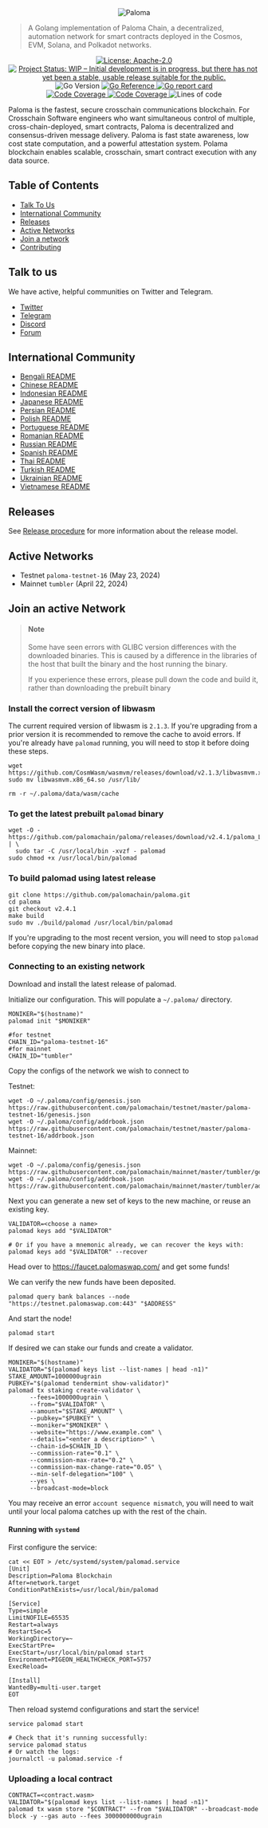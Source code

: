 <div align="center">
    <img alt="Paloma" src="https://github.com/palomachain/paloma/blob/master/assets/Paloma_black.png" />
</div>

> A Golang implementation of Paloma Chain, a decentralized, automation network for smart contracts
> deployed in the Cosmos, EVM, Solana, and Polkadot networks.

<div align="center">
  <a href="https://github.com/palomachain/paloma/blob/master/LICENSE">
    <img alt="License: Apache-2.0" src="https://img.shields.io/github/license/palomachain/paloma.svg" />
  </a>
  <a href="https://www.repostatus.org/#wip">
    <img alt="Project Status: WIP – Initial development is in progress, but there has not yet been a stable, usable release suitable for the public." src="https://img.shields.io/badge/repo%20status-WIP-yellow.svg?style=flat-square" />
  </a>
  <img alt="Go Version" src="https://img.shields.io/github/go-mod/go-version/palomachain/paloma?logo=paloma" />
  <a href="https://pkg.go.dev/github.com/palomachain/paloma">
    <img src="https://pkg.go.dev/badge/github.com/palomachain/paloma.svg" alt="Go Reference">
  </a>
  <a href="https://goreportcard.com/report/github.com/palomachain/paloma">
    <img alt="Go report card" src="https://goreportcard.com/badge/github.com/palomachain/paloma" />
  </a>
</div>
<div align="center">
  <a href="https://github.com/palomachain/paloma/actions/workflows/ci-test.yml">
    <img alt="Code Coverage" src="https://github.com/palomachain/paloma/actions/workflows/ci-test.yml/badge.svg" />
  </a>
  <a href="https://github.com/palomachain/paloma/actions/workflows/release.yml">
    <img alt="Code Coverage" src="https://github.com/palomachain/paloma/actions/workflows/release.yml/badge.svg" />
  </a>
  <img alt="Lines of code" src="https://img.shields.io/tokei/lines/github/palomachain/paloma" />
</div>

Paloma is the fastest, secure crosschain communications blockchain. For Crosschain Software engineers who want simultaneous control of multiple, cross-chain-deployed, smart contracts, Paloma is decentralized and consensus-driven message delivery. Paloma is fast state awareness, low cost state computation, and a powerful attestation system. Polama blockchain enables scalable, crosschain, smart contract execution with any data source.

## Table of Contents

- [Talk To Us](#talk-to-us)
- [International Community](#international-community)
- [Releases](#releases)
- [Active Networks](#active-networks)
- [Join a network](#join-an-active-network)
- [Contributing](CONTRIBUTING.md)

## Talk to us

We have active, helpful communities on Twitter and Telegram.

- [Twitter](https://twitter.com/paloma_chain)
- [Telegram](https://t.me/palomachain)
- [Discord](https://discord.gg/HtUvgxvh5N)
- [Forum](https://forum.palomachain.com/)

## International Community

- [Bengali README](docs/Welcome-Bengali.md)
- [Chinese README](docs/Welcome-Chinese.md)
- [Indonesian README](docs/Welcome-Indonesian.md)
- [Japanese README](docs/Welcome-Japanese.md)
- [Persian README](docs/Welcome-Persian.md)
- [Polish README](docs/Welcome-Polish.md)
- [Portuguese README](docs/Welcome-Portuguese.md)
- [Romanian README](docs/Welcome-Romanian.md)
- [Russian README](docs/Welcome-Russian.md)
- [Spanish README](docs/Welcome-Spanish.md)
- [Thai README](docs/Welcome-Thai.md)
- [Turkish README](docs/Welcome-Turkish.md)
- [Ukrainian README](docs/Welcome-Ukrainian.md)
- [Vietnamese README](docs/Welcome-Vietnamese.md)

## Releases

See [Release procedure](CONTRIBUTING.md#release-procedure) for more information about the release model.

## Active Networks

- Testnet `paloma-testnet-16` (May 23, 2024)
- Mainnet `tumbler` (April 22, 2024)

## Join an active Network

> #### Note
>
> Some have seen errors with GLIBC version differences with the downloaded binaries. This is caused by a difference in the libraries of the host that built the binary and the host running the binary.
>
> If you experience these errors, please pull down the code and build it, rather than downloading the prebuilt binary

### Install the correct version of libwasm

The current required version of libwasm is `2.1.3`. If you're upgrading from a prior version it is recommended to remove the cache to avoid errors. If you're already have `palomad` running, you will need to stop it before doing these steps.

```
wget https://github.com/CosmWasm/wasmvm/releases/download/v2.1.3/libwasmvm.x86_64.so
sudo mv libwasmvm.x86_64.so /usr/lib/

rm -r ~/.paloma/data/wasm/cache
```

### To get the latest prebuilt `palomad` binary

```shell
wget -O - https://github.com/palomachain/paloma/releases/download/v2.4.1/paloma_Linux_x86_64.tar.gz  | \
  sudo tar -C /usr/local/bin -xvzf - palomad
sudo chmod +x /usr/local/bin/palomad
```

### To build palomad using latest release

```shell
git clone https://github.com/palomachain/paloma.git
cd paloma
git checkout v2.4.1
make build
sudo mv ./build/palomad /usr/local/bin/palomad
```

If you're upgrading to the most recent version, you will need to stop `palomad` before copying the new binary into place.

### Connecting to an existing network

Download and install the latest release of palomad.

Initialize our configuration. This will populate a `~/.paloma/` directory.

```shell
MONIKER="$(hostname)"
palomad init "$MONIKER"

#for testnet
CHAIN_ID="paloma-testnet-16" 
#for mainnet
CHAIN_ID="tumbler" 

```

Copy the configs of the network we wish to connect to

Testnet:

```shell
wget -O ~/.paloma/config/genesis.json https://raw.githubusercontent.com/palomachain/testnet/master/paloma-testnet-16/genesis.json
wget -O ~/.paloma/config/addrbook.json https://raw.githubusercontent.com/palomachain/testnet/master/paloma-testnet-16/addrbook.json
```

Mainnet:

```shell
wget -O ~/.paloma/config/genesis.json https://raw.githubusercontent.com/palomachain/mainnet/master/tumbler/genesis.json
wget -O ~/.paloma/config/addrbook.json https://raw.githubusercontent.com/palomachain/mainnet/master/tumbler/addrbook.json
```

Next you can generate a new set of keys to the new machine, or reuse an existing key.

```shell
VALIDATOR=<choose a name>
palomad keys add "$VALIDATOR"

# Or if you have a mnemonic already, we can recover the keys with:
palomad keys add "$VALIDATOR" --recover
```

Head over to <https://faucet.palomaswap.com/> and get some funds!

We can verify the new funds have been deposited.

```shell
palomad query bank balances --node "https://testnet.palomaswap.com:443" "$ADDRESS"
```

And start the node!

```shell
palomad start
```

If desired we can stake our funds and create a validator.

```shell
MONIKER="$(hostname)"
VALIDATOR="$(palomad keys list --list-names | head -n1)"
STAKE_AMOUNT=1000000ugrain
PUBKEY="$(palomad tendermint show-validator)"
palomad tx staking create-validator \
      --fees=1000000ugrain \
      --from="$VALIDATOR" \
      --amount="$STAKE_AMOUNT" \
      --pubkey="$PUBKEY" \
      --moniker="$MONIKER" \
      --website="https://www.example.com" \
      --details="<enter a description>" \
      --chain-id=$CHAIN_ID \
      --commission-rate="0.1" \
      --commission-max-rate="0.2" \
      --commission-max-change-rate="0.05" \
      --min-self-delegation="100" \
      --yes \
      --broadcast-mode=block
```

You may receive an error `account sequence mismatch`, you will need to wait until your local paloma
catches up with the rest of the chain.

#### Running with `systemd`

First configure the service:

```shell
cat << EOT > /etc/systemd/system/palomad.service
[Unit]
Description=Paloma Blockchain
After=network.target
ConditionPathExists=/usr/local/bin/palomad

[Service]
Type=simple
LimitNOFILE=65535
Restart=always
RestartSec=5
WorkingDirectory=~
ExecStartPre=
ExecStart=/usr/local/bin/palomad start
Environment=PIGEON_HEALTHCHECK_PORT=5757
ExecReload=

[Install]
WantedBy=multi-user.target
EOT
```

Then reload systemd configurations and start the service!

```shell
service palomad start

# Check that it's running successfully:
service palomad status
# Or watch the logs:
journalctl -u palomad.service -f
```

### Uploading a local contract

```shell
CONTRACT=<contract.wasm>
VALIDATOR="$(palomad keys list --list-names | head -n1)"
palomad tx wasm store "$CONTRACT" --from "$VALIDATOR" --broadcast-mode block -y --gas auto --fees 3000000000ugrain
```
